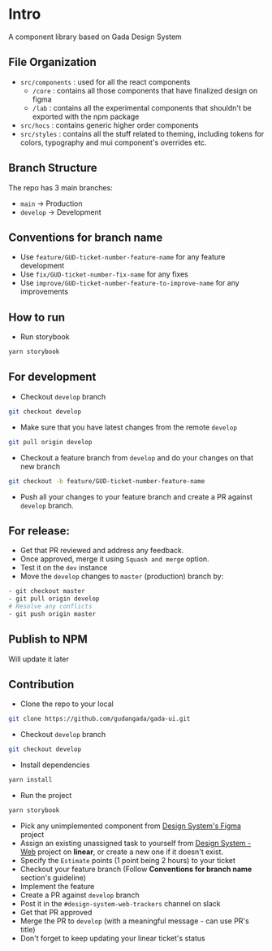 # Intro
A component library based on Gada Design System

## File Organization

* `src/components` : used for all the react components
  * `/core` : contains all those components that have finalized design on figma
  * `/lab` : contains all the experimental components that shouldn't be exported with the npm package
* `src/hocs` : contains generic higher order components 
* `src/styles` : contains all the stuff related to theming, including tokens for colors, typography and mui component's overrides etc.

## Branch Structure

The repo has 3 main branches:

- `main` -> Production
- `develop` -> Development

## Conventions for branch name

- Use `feature/GUD-ticket-number-feature-name` for any feature development
- Use `fix/GUD-ticket-number-fix-name` for any fixes
- Use `improve/GUD-ticket-number-feature-to-improve-name` for any improvements

## How to run
- Run storybook
```sh
yarn storybook
```

## For development

- Checkout `develop` branch

```sh
git checkout develop
```

- Make sure that you have latest changes from the remote `develop`

```sh
git pull origin develop
```

- Checkout a feature branch from `develop` and do your changes on that new branch

```sh
git checkout -b feature/GUD-ticket-number-feature-name
```

- Push all your changes to your feature branch and create a PR against `develop` branch.

## For release:

- Get that PR reviewed and address any feedback.
- Once approved, merge it using `Squash and merge` option.
- Test it on the `dev` instance
- Move the `develop` changes to `master` (production) branch by:

```sh
- git checkout master
- git pull origin develop
# Resolve any conflicts
- git push origin master
```

## Publish to NPM
Will update it later

## Contribution
* Clone the repo to your local
```sh
git clone https://github.com/gudangada/gada-ui.git
```
* Checkout `develop` branch
```sh
git checkout develop
```
* Install dependencies
```sh
yarn install
```
* Run the project
```sh
yarn storybook
```
* Pick any unimplemented component from [Design System's Figma](https://www.figma.com/file/5yyvvVhEf2a9oDB5RBdhGt/%5BWIP%5D-Design-System?node-id=615%3A3862) project
* Assign an existing unassigned task to yourself from [Design System - Web](https://linear.app/gudangada/project/design-system-web-497cf010dce4/GUD) project on **linear**, or create a new one if it doesn't exist.
* Specify the `Estimate` points (1 point being 2 hours) to your ticket
* Checkout your feature branch (Follow **Conventions for branch name** section's guideline)
* Implement the feature
* Create a PR against `develop` branch
* Post it in the `#design-system-web-trackers` channel on slack
* Get that PR approved
* Merge the PR to `develop` (with a meaningful message - can use PR's title)
* Don't forget to keep updating your linear ticket's status
